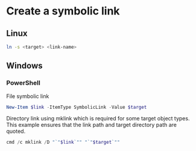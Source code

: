 # Create a symbolic link

## Linux


```bash
ln -s <target> <link-name>
```

## Windows

### PowerShell

File symbolic link

```powershell
New-Item $link -ItemType SymbolicLink -Value $target 
```

Directory link using mklink which is required for 
some target object types.  This example ensures that the 
link path and target directory path are quoted.

```powershell
cmd /c mklink /D "`"$link`"" "`"$target`""
```


